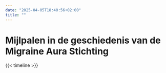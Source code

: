 ```yaml
---
date: "2025-04-05T18:40:56+02:00"
title: ""
---
```



# Mijlpalen in de geschiedenis van de Migraine Aura Stichting

{{< timeline >}}
